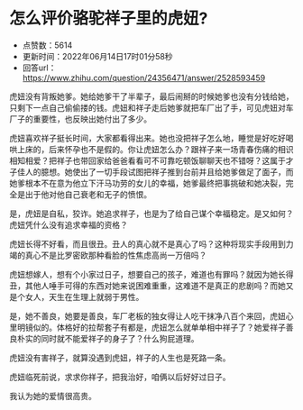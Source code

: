# 怎么评价骆驼祥子里的虎妞?
- 点赞数：5614
- 更新时间：2022年06月14日17时01分58秒
- 回答url：https://www.zhihu.com/question/24356471/answer/2528593459
<body>
 <p data-pid="Q_p6bqCg">虎妞没有背叛她爹。她给她爹干了半辈子，最后闹掰的时候她爹也没有分钱给她，只剩下一点自己偷偷搂的钱。虎妞和祥子走后她爹就把车厂出了手，可见虎妞对车厂子的重要性，也反映出她付出了多少。</p>
 <p data-pid="racrHhg-">虎妞喜欢祥子挺长时间，大家都看得出来。她也没把祥子怎么地，睡觉是好吃好喝哄上床的，后来怀孕也不是假的。你让虎妞怎么办？跟祥子来一场青春伤痛的相识相知相爱？把祥子也带回家给爸爸看看可不可靠吃顿饭聊聊天也不错呀？这属于才子佳人的臆想。她使出了一切手段试图把祥子推到台前并且给她爹做足了面子，而她爹根本不在意为他立下汗马功劳的女儿的幸福，她爹最终把事挑破和她决裂，完全是出于他对他自己衰老和无子的愤恨。</p>
 <p data-pid="cY9PrstI">是，虎妞是自私，狡诈。她追求祥子，也是为了给自己谋个幸福稳定。是又如何？虎妞凭什么没有追求幸福的资格？</p>
 <p data-pid="bdkxy4kP">虎妞长得不好看，而且很丑。丑人的真心就不是真心了吗？这种将现实手段用到力竭的真心不是比罗密欧那种看脸的性焦虑高尚一万倍吗？</p>
 <p data-pid="ZWwfP6TW">虎妞想嫁人，想有个小家过日子，想要自己的孩子，难道也有罪吗？就因为她长得丑，其他人唾手可得的东西对她来说困难重重，这难道不是真正的悲剧吗？而她又是个女人，天生在生理上就弱于男性。</p>
 <p data-pid="2EaTk2a4">是，她不善良，她要是善良，车厂老板的独女得让人吃干抹净八百个来回，虎妞心里明镜似的。体格好的拉帮套子有都是，虎妞怎么就单单相中祥子了？她爱祥子善良朴实的同时就不能爱祥子的身子了？什么狗屁道理。</p>
 <p data-pid="MKkHoOOz">虎妞没有害祥子，就算没遇到虎妞，祥子的人生也是死路一条。</p>
 <p data-pid="4TRwIsFn">虎妞临死前说，求求你祥子，把我治好，咱俩以后好好过日子。</p>
 <p data-pid="iSnE43sr">我认为她的爱情很高贵。</p>
</body>